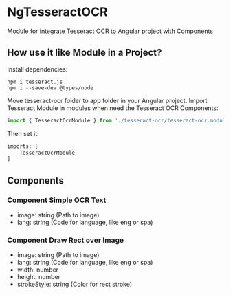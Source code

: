 # NgTesseractOCR

Module for integrate Tesseract OCR to Angular project with Components

## How use it like Module in a Project?

Install dependencies:

```
npm i tesseract.js
npm i --save-dev @types/node
```

Move tesseract-ocr folder to app folder in your Angular project. Import Tesseract Module in modules when need the Tesseract OCR Components:

```typescript
import { TesseractOcrModule } from './tesseract-ocr/tesseract-ocr.module';
```

Then set it:

```typescript
imports: [
    TesseractOcrModule
]
```
## Components
### Component Simple OCR Text

* image: string (Path to image)
* lang: string (Code for language, like eng or spa)

### Component Draw Rect over Image

* image: string (Path to image)
* lang: string (Code for language, like eng or spa)
* width: number
* height: number
* strokeStyle: string (Color for rect stroke)
